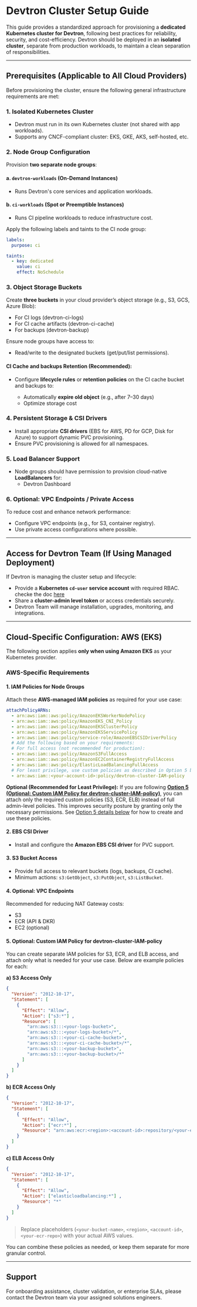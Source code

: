 # Devtron Cluster Setup Guide

This guide provides a standardized approach for provisioning a **dedicated Kubernetes cluster for Devtron**, following best practices for reliability, security, and cost-efficiency. Devtron should be deployed in an **isolated cluster**, separate from production workloads, to maintain a clean separation of responsibilities.

---

## Prerequisites (Applicable to All Cloud Providers)

Before provisioning the cluster, ensure the following general infrastructure requirements are met:

### 1. Isolated Kubernetes Cluster
- Devtron must run in its own Kubernetes cluster (not shared with app workloads).
- Supports any CNCF-compliant cluster: EKS, GKE, AKS, self-hosted, etc.

### 2. Node Group Configuration
Provision **two separate node groups**:

#### a. `devtron-workloads` (On-Demand Instances)
- Runs Devtron's core services and application workloads.

#### b. `ci-workloads` (Spot or Preemptible Instances)
- Runs CI pipeline workloads to reduce infrastructure cost.

Apply the following labels and taints to the CI node group:

```yaml
labels:
  purpose: ci

taints:
  - key: dedicated
    value: ci
    effect: NoSchedule
``` 

###  3. Object Storage Buckets

Create **three buckets** in your cloud provider’s object storage (e.g., S3, GCS, Azure Blob):

* For CI logs (devtron-ci-logs)
* For CI cache artifacts (devtron-ci-cache)
* For backups (devtron-backup)

Ensure node groups have access to:

* Read/write to the designated buckets (get/put/list permissions).
#### CI Cache and backups Retention (Recommended):

* Configure **lifecycle rules** or **retention policies** on the CI cache bucket and backups to:

  * Automatically **expire old object** (e.g., after 7–30 days)
  * Optimize storage cost


### 4. Persistent Storage & CSI Drivers

* Install appropriate **CSI drivers** (EBS for AWS, PD for GCP, Disk for Azure) to support dynamic PVC provisioning.
* Ensure PVC provisioning is allowed for all namespaces.

### 5. Load Balancer Support

* Node groups should have permission to provision cloud-native **LoadBalancers** for:
  * Devtron Dashboard

### 6. Optional: VPC Endpoints / Private Access

To reduce cost and enhance network performance:

* Configure VPC endpoints (e.g., for S3, container registry).
* Use private access configurations where possible.

---

## Access for Devtron Team (If Using Managed Deployment)

If Devtron is managing the cluster setup and lifecycle:

* Provide a **Kubernetes `cd-user` service account** with required RBAC. checke the doc [here](https://github.com/devtron-labs/utilities/tree/main/kubeconfig-exporter#script-to-generate-cluster-admin-tokens)
* Share a **cluster-admin level token** or access credentials securely.
* Devtron Team will manage installation, upgrades, monitoring, and integrations.

---

## Cloud-Specific Configuration: AWS (EKS)

The following section applies **only when using Amazon EKS** as your Kubernetes provider.

### AWS-Specific Requirements

#### 1. IAM Policies for Node Groups

Attach these **AWS-managed IAM policies** as required for your use case:

```yaml
attachPolicyARNs:
  - arn:aws:iam::aws:policy/AmazonEKSWorkerNodePolicy
  - arn:aws:iam::aws:policy/AmazonEKS_CNI_Policy
  - arn:aws:iam::aws:policy/AmazonEKSClusterPolicy
  - arn:aws:iam::aws:policy/AmazonEKSServicePolicy
  - arn:aws:iam::aws:policy/service-role/AmazonEBSCSIDriverPolicy
  # Add the following based on your requirements:
  # For full access (not recommended for production):
  - arn:aws:iam::aws:policy/AmazonS3FullAccess
  - arn:aws:iam::aws:policy/AmazonEC2ContainerRegistryFullAccess
  - arn:aws:iam::aws:policy/ElasticLoadBalancingFullAccess
  # For least privilege, use custom policies as described in Option 5 below:
  - arn:aws:iam::<your-account-id>:policy/devtron-cluster-IAM-policy 
```
**Optional (Recommended for Least Privilege):**
If you are following **[Option 5 (Optional: Custom IAM Policy for devtron-cluster-IAM-policy)](#5-optional-custom-iam-policy-for-devtron-cluster-iam-policy)**, you can attach only the required custom policies (S3, ECR, ELB) instead of full admin-level policies. This improves security posture by granting only the necessary permissions. See [Option 5 details below](#5-optional-custom-iam-policy-for-devtron-cluster-iam-policy) for how to create and use these policies.

#### 2. EBS CSI Driver

* Install and configure the **Amazon EBS CSI driver** for PVC support.

#### 3. S3 Bucket Access

* Provide full access to relevant buckets (logs, backups, CI cache).
* Minimum actions: `s3:GetObject`, `s3:PutObject`, `s3:ListBucket`.

#### 4. Optional: VPC Endpoints

Recommended for reducing NAT Gateway costs:

* S3
* ECR (API & DKR)
* EC2 (optional)

#### 5. Optional: Custom IAM Policy for devtron-cluster-IAM-policy 

You can create separate IAM policies for S3, ECR, and ELB access, and attach only what is needed for your use case. Below are example policies for each:

**a) S3 Access Only**
```json
{
  "Version": "2012-10-17",
  "Statement": [
    {
      "Effect": "Allow",
      "Action": ["s3:*"] ,
      "Resource": [
        "arn:aws:s3:::<your-logs-bucket>",
        "arn:aws:s3:::<your-logs-bucket>/*",
        "arn:aws:s3:::<your-ci-cache-bucket>",
        "arn:aws:s3:::<your-ci-cache-bucket>/*",
        "arn:aws:s3:::<your-backup-bucket>",
        "arn:aws:s3:::<your-backup-bucket>/*"
      ]
    }
  ]
}
```

**b) ECR Access Only**
```json
{
  "Version": "2012-10-17",
  "Statement": [
    {
      "Effect": "Allow",
      "Action": ["ecr:*"] ,
      "Resource": "arn:aws:ecr:<region>:<account-id>:repository/<your-ecr-repo>"
    }
  ]
}
```

**c) ELB Access Only**
```json
{
  "Version": "2012-10-17",
  "Statement": [
    {
      "Effect": "Allow",
      "Action": ["elasticloadbalancing:*"] ,
      "Resource": "*"
    }
  ]
}
```

> Replace placeholders (`<your-bucket-name>`, `<region>`, `<account-id>`, `<your-ecr-repo>`) with your actual AWS values.

You can combine these policies as needed, or keep them separate for more granular control.

---
## Support
For onboarding assistance, cluster validation, or enterprise SLAs, please contact the Devtron team via your assigned solutions engineers. 